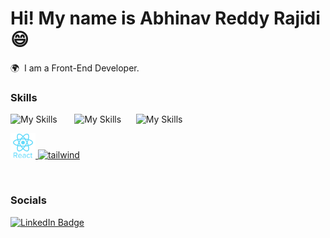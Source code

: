 Hi! My name is Abhinav Reddy Rajidi 😄
========================================================================================================================================

🌍  I am a Front-End Developer.
<br/>

### Skills

![My Skills](https://skillicons.dev/icons?i=html,css) &nbsp;&nbsp;&nbsp;&nbsp;&nbsp; ![My Skills](https://skillicons.dev/icons?i=js)&nbsp;&nbsp;&nbsp;&nbsp;&nbsp; ![My Skills](https://skillicons.dev/icons?i=figma) <p align="left" padding="10px"> <a href="https://reactjs.org/" target="_blank" rel="noreferrer"> <img src="https://raw.githubusercontent.com/devicons/devicon/master/icons/react/react-original-wordmark.svg" alt="react" width="40" height="40"/> </a>    <a href="https://tailwindcss.com/" target="_blank" rel="noreferrer"> <img src="https://www.vectorlogo.zone/logos/tailwindcss/tailwindcss-icon.svg" alt="tailwind" width="40" height="40"/> </a> </p>
<br/>

### Socials

<div id="badges">
  <a href="https://www.linkedin.com/in/abhinavreddy-rajidi-988633280/">
    <img src="https://img.shields.io/badge/LinkedIn-blue?style=for-the-badge&logo=linkedin&logoColor=white" alt="LinkedIn Badge"/>
  </a>
</div>

